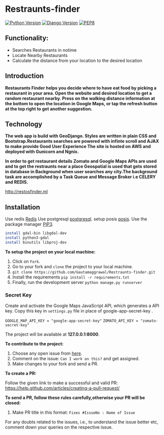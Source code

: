 # Restraunts-finder


[![Python Version](https://img.shields.io/badge/python-3.7-brightgreen.svg)](https://python.org)
[![Django Version](https://img.shields.io/badge/django-2.2-brightgreen.svg)](https://djangoproject.com)
[![PEP8](https://img.shields.io/badge/code%20style-pep8-orange.svg)](https://www.python.org/dev/peps/pep-0008/)

## Functionality:
* Searches Restaurants in notime
* Locate Nearby Restaurants
* Calculate the distance from your location to the desired location 

## Introduction
**Restaurants Finder helps you decide where to have eat food by  picking a restaurant in your area. Open the website and desired location to get a random restaurant nearby. Press on the walking distance information at the bottom to open the location in Google Maps, or tap the refresh button at the top right to get another suggestion.**

## Technology
**The web app is build with GeoDjango. Styles are written in plain CSS and Bootstrap.Restaurants searches are powered with infinte scroll and AJAX to make provide Good User Experience 
The site is hosted on AWS and deployed with Gunicorn and Ngnix.**

**In order to get restaurant details Zomato  and Google Maps APIs  are used and to get the restraunts near a place Geospatial is used that gets stored in database in Background when user searches any city.The background task are accomplished by a Task Queue and Message Broker i.e CELERY and REDIS.**

http://restosfinder.ml

## Installation
Use redis [Redis](https://www.digitalocean.com/community/tutorials/how-to-install-and-secure-redis-on-ubuntu-18-04how-to-install-elasticsearch-logstash-and-kibana-elastic-stack-on-ubuntu-18-04)
Use postgresql [postgresql](https://www.digitalocean.com/community/tutorials/how-to-use-postgresql-with-your-django-application-on-ubuntu-16-04).
setup posis [posis](https://www.digitalocean.com/community/tutorials/how-to-install-and-configure-postgis-on-ubuntu-14-04).
Use the package manager [PIP3](https://pip.pypa.io/en/stable/).

```bash
install gdal-bin libgdal-dev
install python3-gdal
install binutils libproj-dev
```
**To setup the project on your local machine:**

1. Click on `Fork`.
2. Go to your fork and `clone` the project to your local machine.
3. `git clone https://github.com/Gautamaggrawal/Restraunts-finder.git`
4. Install the requirements `pip install -r requirements.txt`
5. Finally, run the development server `python manage.py runserver`

### Secret Key

Create and activate the Google Maps JavaScript API, which generates a API key. Copy this key in ```settings.py``` file in place of google-app-secret-key .

```GOOGLE_MAP_API_KEY = "google-app-secret-key"```
```ZOMATO_API_KEY = "zomato-secret-key"```


The project will be available at **127.0.0.1:8000**.


**To contribute to the project:**

1. Choose any open issue from [here](https://github.com/Gautamaggrawal/Restraunts-finder). 
2. Comment on the issue: `Can I work on this?` and get assigned.
3. Make changes to your fork and send a PR.

**To create a PR:**

Follow the given link to make a successful and valid PR: https://help.github.com/articles/creating-a-pull-request/

**To send a PR, follow these rules carefully,**otherwise your PR will be closed**:**

1. Make PR title in this format: `Fixes #IssueNo : Name of Issue`

For any doubts related to the issues, i.e., to understand the issue better etc, comment down your queries on the respective issue.

